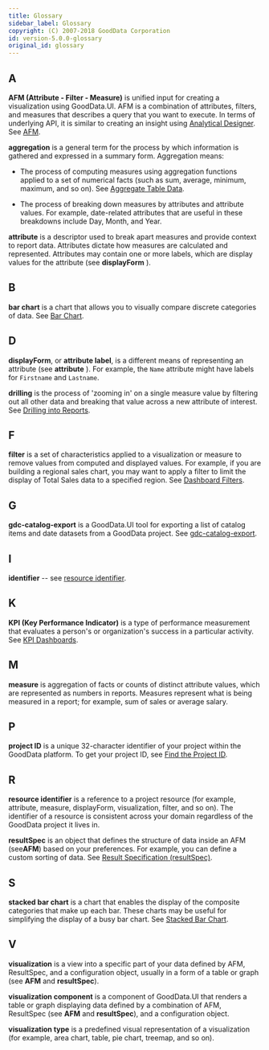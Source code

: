 ```yaml
---
title: Glossary
sidebar_label: Glossary
copyright: (C) 2007-2018 GoodData Corporation
id: version-5.0.0-glossary
original_id: glossary
---
```


## A

**AFM \(Attribute - Filter - Measure\)** is unified input for creating a visualization using GoodData.UI. AFM is a combination of attributes, filters, and measures that describes a query that you want to execute. In terms of underlying API, it is similar to creating an insight using [Analytical Designer](https://help.gooddata.com/display/doc/Create+an+Insight+with+Analytical+Designer). 
See [AFM](afm.md).

**aggregation** is a general term for the process by which information is gathered and expressed in a summary form. Aggregation means:

* The process of computing measures using aggregation functions applied to a set of numerical facts \(such as sum, average, minimum, maximum, and so on\). See [Aggregate Table Data](https://help.gooddata.com/display/doc/Aggregate+Table+Data).

* The process of breaking down measures by attributes and attribute values. For example, date-related attributes that are useful in these breakdowns include Day, Month, and Year.

**attribute** is a descriptor used to break apart measures and provide context to report data. Attributes dictate how measures are calculated and represented. Attributes may contain one or more labels, which are display values for the attribute \(see **displayForm** \).

## B

**bar chart** is a chart that allows you to visually compare discrete categories of data. See [Bar Chart](bar_chart_component.md).

## D

**displayForm**, or **attribute label**, is a different means of representing an attribute \(see **attribute** \). For example, the `Name` attribute might have labels for `Firstname` and `Lastname`.

**drilling** is the process of 'zooming in' on a single measure value by filtering out all other data and breaking that value across a new attribute of interest. See [Drilling into Reports](https://help.gooddata.com/display/doc/Drilling+into+Reports).

## F

**filter** is a set of characteristics applied to a visualization or measure to remove values from computed and displayed values. For example, if you are building a regional sales chart, you may want to apply a filter to limit the display of Total Sales data to a specified region. See [Dashboard Filters](https://help.gooddata.com/display/doc/Dashboard+Filters).

## G

**gdc-catalog-export** is a GoodData.UI tool for exporting a list of catalog items and date datasets from a GoodData project. See [gdc-catalog-export](gdc-catalog-export.md).

## I

**identifier** -- see [resource identifier](glossary.md#r).

## K

**KPI \(Key Performance Indicator\)** is a type of performance measurement that evaluates a person's or organization's success in a particular activity. See [KPI Dashboards](https://help.gooddata.com/display/doc/KPI+Dashboards).

## M

**measure** is aggregation of facts or counts of distinct attribute values, which are represented as numbers in reports. Measures represent what is being measured in a report; for example, sum of sales or average salary.

## P

**project ID** is a unique 32-character identifier of your project within the GoodData platform. To get your project ID, see [Find the Project ID](https://help.gooddata.com/display/doc/Find+the+Project+ID).

## R

**resource identifier** is a reference to a project resource (for example, attribute, measure, displayForm, visualization, filter, and so on). The identifier of a resource is consistent across your domain regardless of the GoodData project it lives in.

**resultSpec** is an object that defines the structure of data inside an AFM \(see**AFM**\) based on your preferences. For example, you can define a custom sorting of data. See [Result Specification \(resultSpec\)](result_specification.md).

## S

**stacked bar chart** is a chart that enables the display of the composite categories that make up each bar. These charts may be useful for simplifying the display of a busy bar chart. See [Stacked Bar Chart](https://help.gooddata.com/display/doc/Stacked+Bar+Chart+in+Report+Editor).

## V

**visualization** is a view into a specific part of your data defined by AFM, ResultSpec, and a configuration object, usually in a form of a table or graph \(see **AFM** and **resultSpec**\).

**visualization component** is a component of GoodData.UI that renders a table or graph displaying data defined by a combination of AFM, ResultSpec \(see **AFM** and **resultSpec**\), and a configuration object.

**visualization type** is a predefined visual representation of a visualization (for example, area chart, table, pie chart, treemap, and so on).
